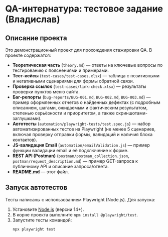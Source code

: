 # QA-интернатура: тестовое задание (Владислав)

## Описание проекта
Это демонстрационный проект для прохождения стажировки QA. В проекте содержатся:
- **Теоретическая часть** (`theory.md`) — ответы на ключевые вопросы по тестированию с пояснениями и примерами.
- **Тест-кейсы** (`test-cases/test-cases.xlsx`) — таблица с позитивными и негативными сценариями для формы обратной связи.
- **Проверка ссылок** (`test-cases/link-check.xlsx`) — результаты проверки пунктов меню сайта.
- **Баг-репорты** (`bug-reports/BUG-001.md`, `BUG-002.md`, `BUG-003.md`) — пример оформленных отчетов о найденных дефектах (с подробным описанием, шагами, ожидаемым и фактическим результатом, степенью серьёзности и приоритетом, а также скриншотами-заглушками).
- **Автотесты** (`automation/playwright-tests/test.spec.js`) — набор автоматизированных тестов на Playwright (не менее 5 сценариев, включая проверку отправки формы, валидаций и наличия блока контактов).
- **JS-валидация Email** (`automation/emailValidation.js`) — пример функции валидации email и её подключение к форме.
- **REST API (Postman)** (`postman/postman_collection.json`, `postman/request_description.md`) — пример GET-запроса к публичному API и описание запроса/ответа.
- **README.md** — этот файл.

## Запуск автотестов
Тесты написаны с использованием Playwright (Node.js). Для запуска:
1. Установите [Node.js](https://nodejs.org/) (версии 14+).
2. В корне проекта выполните `npm install @playwright/test`.
3. Запустите тесты командой:  
   ```bash
   npx playwright test
